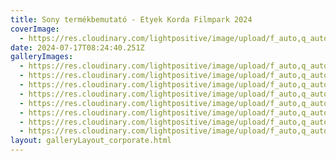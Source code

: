 ```yaml
---
title: Sony termékbemutató - Etyek Korda Filmpark 2024
coverImage:
  - https://res.cloudinary.com/lightpositive/image/upload/f_auto,q_auto/v1714040956/uploads/Sony%20term%C3%A9kbemutat%C3%B3%20-%20Etyek%20Korda%20Filmpark%2C%202024/IMG_9439.jpg
date: 2024-07-17T08:24:40.251Z
galleryImages:
  - https://res.cloudinary.com/lightpositive/image/upload/f_auto,q_auto/v1714040956/uploads/Sony%20term%C3%A9kbemutat%C3%B3%20-%20Etyek%20Korda%20Filmpark%2C%202024/IMG_9439.jpg
  - https://res.cloudinary.com/lightpositive/image/upload/f_auto,q_auto/v1714040965/uploads/Sony%20term%C3%A9kbemutat%C3%B3%20-%20Etyek%20Korda%20Filmpark%2C%202024/IMG_9506.jpg
  - https://res.cloudinary.com/lightpositive/image/upload/f_auto,q_auto/v1714040963/uploads/Sony%20term%C3%A9kbemutat%C3%B3%20-%20Etyek%20Korda%20Filmpark%2C%202024/IMG_9421.jpg
  - https://res.cloudinary.com/lightpositive/image/upload/f_auto,q_auto/v1714040961/uploads/Sony%20term%C3%A9kbemutat%C3%B3%20-%20Etyek%20Korda%20Filmpark%2C%202024/IMG_9449.jpg
  - https://res.cloudinary.com/lightpositive/image/upload/f_auto,q_auto/v1714040957/uploads/Sony%20term%C3%A9kbemutat%C3%B3%20-%20Etyek%20Korda%20Filmpark%2C%202024/IMG_9488.jpg
  - https://res.cloudinary.com/lightpositive/image/upload/f_auto,q_auto/v1714040955/uploads/Sony%20term%C3%A9kbemutat%C3%B3%20-%20Etyek%20Korda%20Filmpark%2C%202024/IMG_9470.jpg
  - https://res.cloudinary.com/lightpositive/image/upload/f_auto,q_auto/v1714040955/uploads/Sony%20term%C3%A9kbemutat%C3%B3%20-%20Etyek%20Korda%20Filmpark%2C%202024/IMG_9482.jpg
  - https://res.cloudinary.com/lightpositive/image/upload/f_auto,q_auto/v1714040953/uploads/Sony%20term%C3%A9kbemutat%C3%B3%20-%20Etyek%20Korda%20Filmpark%2C%202024/IMG_9459.jpg
layout: galleryLayout_corporate.html
---
```

